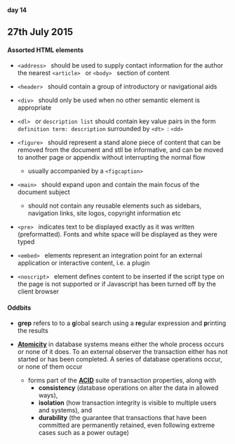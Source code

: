 #### day 14
## 27th July 2015

#### Assorted HTML elements
* `<address> ` should be used to supply contact information for the author the nearest `<article> ` or `<body> ` section of content
* `<header> ` should contain a group of introductory or navigational aids
* `<div> ` should only be used when no other semantic element is appropriate
* `<dl> ` or `description list` should contain key value pairs in the form `definition term: description` surrounded by `<dt> `: `<dd> `
* `<figure> ` should represent a stand alone piece of content that can be removed from the document and stll be informative, and can be moved to another page or appendix without interrupting the normal flow
  * usually accompanied by a `<figcaption> `
* `<main> ` should expand upon and contain the main focus of the document subject
  * should not contain any reusable elements such as sidebars, navigation links, site logos, copyright information etc
* `<pre> ` indicates text to be displayed exactly as it was written (preformatted). Fonts and white space will be displayed as they were typed

* `<embed> ` elements represent an integration point for an external application or interactive content, i.e. a plugin
* `<noscript> ` element defines content to be inserted if the script type on the page is not supported or if Javascript has been turned off by the client browser


#### Oddbits
* **grep** refers to to a **g**lobal search using a **re**gular expression and **p**rinting the results

* **[Atomicity](https://en.wikipedia.org/wiki/Atomicity_(database_systems))** in database systems means either the whole process occurs or none of it does. To an external observer the transaction either has not started or has been completed. A series of database operations occur, or none of them occur
  * forms part of the **[ACID](https://en.wikipedia.org/wiki/ACID)** suite of transaction properties, along with
    * **consistency** (database operations on alter the data in allowed ways),
    * **isolation** (how transaction integrity is visible to multiple users and systems), and
    * **durability** (the guarantee that transactions that have been committed are permanently retained, even following extreme cases such as a power outage)
